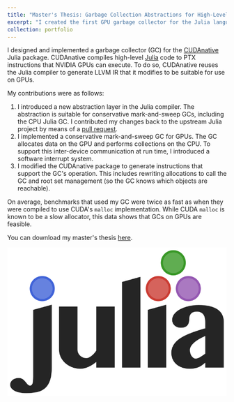 ```yaml
---
title: "Master's Thesis: Garbage Collection Abstractions for High-Level GPU Languages"
excerpt: "I created the first GPU garbage collector for the Julia language!<br/><img style='width:500px;' src='/images/teaser-2019-julia.svg'>"
collection: portfolio
---
```


I designed and implemented a garbage collector (GC) for the [CUDAnative](https://github.com/JuliaGPU/CUDAnative.jl) Julia package.
CUDAnative compiles high-level [Julia](https://julialang.org) code to PTX instructions that NVIDIA GPUs can execute.
To do so, CUDAnative reuses the Julia compiler to generate LLVM IR that it modifies to be suitable for use on GPUs.

My contributions were as follows:
  1. I introduced a new abstraction layer in the Julia compiler. The abstraction is suitable for conservative mark-and-sweep GCs, including the CPU Julia GC. I contributed my changes back to the upstream Julia project by means of a [pull request](https://github.com/JuliaLang/julia/pull/31135).
  2. I implemented a conservative mark-and-sweep GC for GPUs. The GC allocates data on the GPU and performs collections on the CPU. To support this inter-device communication at run time, I introduced a software interrupt system.
  3. I modified the CUDAnative package to generate instructions that support the GC's operation. This includes rewriting allocations to call the GC and root set management (so the GC knows which objects are reachable).

On average, benchmarks that used my GC were twice as fast as when they were compiled to use CUDA's `malloc` implementation. While CUDA `malloc` is known to be a slow allocator, this data shows that GCs on GPUs are feasible.

You can download my master's thesis [here](/files/2019-garbage-collection-abstractions-for-high-level-gpu-languages.pdf).

<img src='/images/teaser-2019-julia.svg'>
